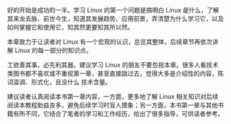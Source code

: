 好的开始是成功的一半。学习 Linux 的第一个问题是搞明白 Linux 是什么，了解其来龙去脉、前世今生，知道其发展趋势、应用前景，弄清楚为什么学习它，以及如何掌握它和使用它，知其然更要知其所以然。

  


  


本章致力于让读者对 Linux 有一个宏观的认识，总览其整体，后续章节再依次讲解 Linux 的每一部分的知识点。

  


  


工欲善其事，必先利其器。建议学习 Linux 的朋友不要忽视本章。很多人看技术类图书都不喜欢或不重视第一章，甚至直接跳过去，觉得大多是介绍性的内容，陈词滥调、形式化，且没什么 技术含量。

  


  


建议读者认真阅读本书第一章内容，一方面，更多地了解 Linux 相关知识对后续阅读本教程助益良多，避免后续学习时盲人摸象；另一方面，本书第一章与其他书籍有所不同，它结合了笔者的学习和工作经历，给出了很多指导，可供读者参考。

